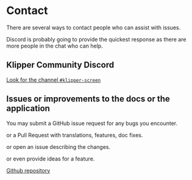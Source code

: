# Contact

There are several ways to contact people who can assist with issues.

Discord is probably going to provide the quickest response as there are more people in the chat who can help.


## Klipper Community Discord

[Look for the channel `#klipper-screen`](https://discord.klipper3d.org/)


## Issues or improvements to the docs or the application

You may submit a GitHub issue request for any bugs you encounter.

or a Pull Request with translations, features, doc fixes.

or open an issue describing the changes.

or even provide ideas for a feature.

[Github repository](https://github.com/KlipperScreen/KlipperScreen/)

